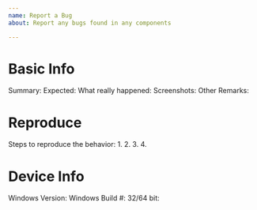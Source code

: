 ```yaml
---
name: Report a Bug
about: Report any bugs found in any components

---
```


# Basic Info
Summary: 
Expected: 
What really happened: 
Screenshots: 
Other Remarks: 

# Reproduce 
Steps to reproduce the behavior:
1. 
2. 
3. 
4. 

# Device Info
Windows Version: 
Windows Build #: 
32/64 bit:

